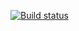 
[![Build status](https://ci.appveyor.com/api/projects/status/oecxkoeqn4rs8yds?svg=true)](https://ci.appveyor.com/project/DmitriiKuular/gradlehwsixthpageobject-s)